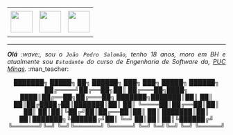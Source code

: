 
<div align="center">
<table>
<tr>
 <td align="center" colspan="11"></td>
</tr> 
<tr>
<td><a href="https://github.com/salomao07" target="_blank"><img src="https://github.com/joaopauloaramuni/joaopauloaramuni/blob/main/img/github.png?raw=true" width="50px" height="50px"/></a>
</td>
<td><a href="https://www.instagram.com/salomaozn/" target="_blank"><img src="https://github.com/joaopauloaramuni/joaopauloaramuni/blob/main/img/insta.png?raw=true" width="50px" height="50px"/></a>
</td>
<td><a href="https://www.linkedin.com/in/joaopedrosalomao20/" target="_blank"><img src="https://github.com/joaopauloaramuni/joaopauloaramuni/blob/main/img/linkedin.png?raw=true" width="50px" height="50px"/></a>
</td>
</tr>
<tr>
 <td align="center" colspan="11"></td>
</tr> 
</table>
<div align="center">

<hr>
<div>
<div align="justify">
<i><b>Olá</b> :wave:, sou o <code>João Pedro Salomão</code>, tenho 18 anos, moro em BH e atualmente sou <code>Estudante</code> do curso de Engenharia de Software da, <a href="https://www.pucminas.br/" target="_blank">PUC Minas</a>.</i> :man_teacher:<br />
</div>

<div align="center">


 
 ███████╗ █████╗ ██╗      ██████╗ ███╗   ███╗ █████╗  ██████╗ 
██╔════╝██╔══██╗██║     ██╔═══██╗████╗ ████║██╔══██╗██╔═══██╗
███████╗███████║██║     ██║   ██║██╔████╔██║███████║██║   ██║
╚════██║██╔══██║██║     ██║   ██║██║╚██╔╝██║██╔══██║██║   ██║
███████║██║  ██║███████╗╚██████╔╝██║ ╚═╝ ██║██║  ██║╚██████╔╝
╚══════╝╚═╝  ╚═╝╚══════╝ ╚═════╝ ╚═╝     ╚═╝╚═╝  ╚═╝ ╚═════╝ 



</div>
